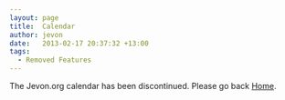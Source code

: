 ```yaml
---
layout: page
title:  Calendar
author: jevon
date:   2013-02-17 20:37:32 +13:00
tags:
  - Removed Features
---
```


The Jevon.org calendar has been discontinued. Please go back [Home](home.md).
